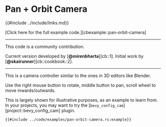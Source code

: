# Pan + Orbit Camera

{{#include ../include/links.md}}

[Click here for the full example code.][cbexample::pan-orbit-camera]

---

This code is a community contribution.

Current version developed by [**@mirenbharta**][cb::1].
Initial work by [**@skairunner**][cb::cookbook::2].

---

This is a camera controller similar to the ones in 3D editors like Blender.

Use the right mouse button to rotate, middle button to pan, scroll wheel to
move inwards/outwards.

This is largely shown for illustrative purposes, as an example
to learn from. In your projects, you may want to try the
[`bevy_config_cam`][project::bevy_config_cam] plugin.

```rust,no_run,noplayground
{{#include ../code/examples/pan-orbit-camera.rs:example}}
```
